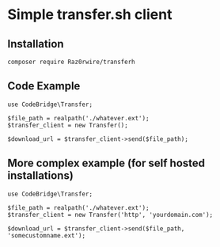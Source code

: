 # Simple transfer.sh client

## Installation

    composer require Raz0rwire/transferh

## Code Example

    use CodeBridge\Transfer;

    $file_path = realpath('./whatever.ext');
    $transfer_client = new Transfer();

    $download_url = $transfer_client->send($file_path);

## More complex example (for self hosted installations)

    use CodeBridge\Transfer;

    $file_path = realpath('./whatever.ext');
    $transfer_client = new Transfer('http', 'yourdomain.com');

    $download_url = $transfer_client->send($file_path, 'somecustomname.ext');